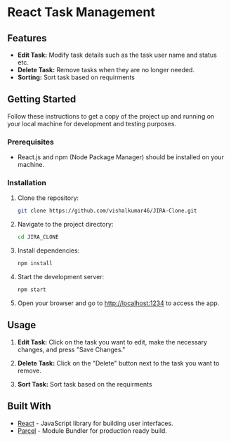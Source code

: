 # React Task Management

## Features

- **Edit Task:** Modify task details such as the task user name and status etc.
- **Delete Task:** Remove tasks when they are no longer needed.
- **Sorting:** Sort task based on requirments

## Getting Started

Follow these instructions to get a copy of the project up and running on your local machine for development and testing purposes.

### Prerequisites

- React.js and npm (Node Package Manager) should be installed on your machine.

### Installation

1. Clone the repository:

   ```bash
   git clone https://github.com/vishalkumar46/JIRA-Clone.git
   ```

2. Navigate to the project directory:

   ```bash
   cd JIRA_CLONE
   ```

3. Install dependencies:

   ```bash
   npm install
   ```

4. Start the development server:

   ```bash
   npm start
   ```

5. Open your browser and go to [http://localhost:1234](http://localhost:1234) to access the app.

## Usage

1. **Edit Task:** Click on the task you want to edit, make the necessary changes, and press "Save Changes."

2. **Delete Task:** Click on the "Delete" button next to the task you want to remove.

3. **Sort Task:** Sort task based on the requirments

## Built With

- [React](https://reactjs.org/) - JavaScript library for building user interfaces.
- [Parcel](https://parceljs.org/getting-started/webapp/) - Module Bundler for production ready build.
